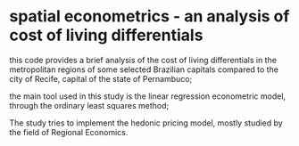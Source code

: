 # spatial econometrics - an analysis of cost of living differentials

this code provides a brief analysis of the cost of living differentials in the metropolitan regions of some selected Brazilian capitals compared to the city of Recife, capital of the state of Pernambuco;

the main tool used in this study is the linear regression econometric model, through the ordinary least squares method;

The study tries to implement the hedonic pricing model, mostly studied by the field of Regional Economics.
